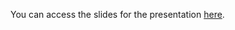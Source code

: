 You can access the slides for the presentation [here](https://momiji15.github.io/rladiesstl_rmarkdown/RLadiesSTL_Markdown040220#1).
